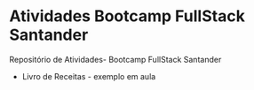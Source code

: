 # Atividades Bootcamp FullStack Santander

Repositório de Atividades- Bootcamp FullStack Santander

- Livro de Receitas - exemplo em aula
